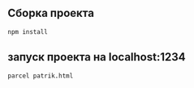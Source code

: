## Сборка проекта 
```bash
npm install
```

## запуск проекта на localhost:1234
```bash
parcel patrik.html
```